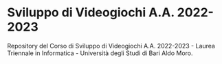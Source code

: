# Sviluppo di Videogiochi A.A. 2022-2023
Repository del Corso di Sviluppo di Videogiochi A.A. 2022-2023 - Laurea Triennale in Informatica - Università degli Studi di Bari Aldo Moro.

